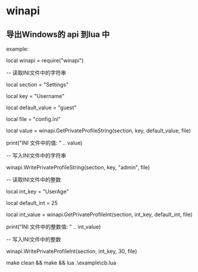 # winapi
## 导出Windows的 api 到lua 中

example:

local winapi = require("winapi")

-- 读取INI文件中的字符串

local section = "Settings"

local key = "Username"

local default_value = "guest"

local file = "config.ini"

local value = winapi.GetPrivateProfileString(section, key, default_value, file)

print("INI 文件中的值: " .. value)



-- 写入INI文件中的字符串

winapi.WritePrivateProfileString(section, key, "admin", file)



-- 读取INI文件中的整数

local int_key = "UserAge"

local default_int = 25

local int_value = winapi.GetPrivateProfileInt(section, int_key, default_int, file)

print("INI 文件中的整数值: " .. int_value)



-- 写入INI文件中的整数

winapi.WritePrivateProfileInt(section, int_key, 30, file)


make clean && make && lua .\example\cb.lua